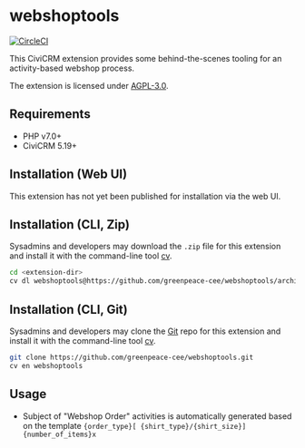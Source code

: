 # webshoptools

[![CircleCI](https://circleci.com/gh/greenpeace-cee/webshoptools.svg?style=svg)](https://circleci.com/gh/greenpeace-cee/webshoptools)

This CiviCRM extension provides some behind-the-scenes tooling for an activity-based webshop process.

The extension is licensed under [AGPL-3.0](LICENSE.txt).

## Requirements

* PHP v7.0+
* CiviCRM 5.19+

## Installation (Web UI)

This extension has not yet been published for installation via the web UI.

## Installation (CLI, Zip)

Sysadmins and developers may download the `.zip` file for this extension and
install it with the command-line tool [cv](https://github.com/civicrm/cv).

```bash
cd <extension-dir>
cv dl webshoptools@https://github.com/greenpeace-cee/webshoptools/archive/master.zip
```

## Installation (CLI, Git)

Sysadmins and developers may clone the [Git](https://en.wikipedia.org/wiki/Git) repo for this extension and
install it with the command-line tool [cv](https://github.com/civicrm/cv).

```bash
git clone https://github.com/greenpeace-cee/webshoptools.git
cv en webshoptools
```

## Usage

* Subject of "Webshop Order" activities is automatically generated based on the
  template `{order_type}[ {shirt_type}/{shirt_size}] {number_of_items}x`
